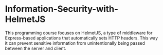 # Information-Security-with-HelmetJS
This programming course focuses on HelmetJS, a type of middleware for Express-based applications that automatically sets HTTP headers. This way it can prevent sensitive information from unintentionally being passed between the server and client.
